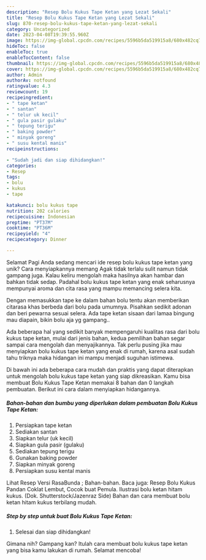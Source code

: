 ```yaml
---
description: "Resep Bolu Kukus Tape Ketan yang Lezat Sekali"
title: "Resep Bolu Kukus Tape Ketan yang Lezat Sekali"
slug: 870-resep-bolu-kukus-tape-ketan-yang-lezat-sekali
category: Uncategorized
date: 2023-04-08T19:39:55.960Z
image: https://img-global.cpcdn.com/recipes/5596b5da519915a8/680x482cq70/bolu-kukus-tape-ketan-foto-resep-utama.jpg
hideToc: false
enableToc: true
enableTocContent: false
thumbnail: https://img-global.cpcdn.com/recipes/5596b5da519915a8/680x482cq70/bolu-kukus-tape-ketan-foto-resep-utama.jpg
cover: https://img-global.cpcdn.com/recipes/5596b5da519915a8/680x482cq70/bolu-kukus-tape-ketan-foto-resep-utama.jpg
author: Admin
authorAv: notfound
ratingvalue: 4.3
reviewcount: 19
recipeingredient:
- " tape ketan"
- " santan"
- " telur uk kecil"
- " gula pasir gulaku"
- " tepung terigu"
- " baking powder"
- " minyak goreng"
- " susu kental manis"
recipeinstructions:

- "Sudah jadi dan siap dihidangkan!"
categories:
- Resep
tags:
- bolu
- kukus
- tape

katakunci: bolu kukus tape 
nutrition: 202 calories
recipecuisine: Indonesian
preptime: "PT37M"
cooktime: "PT36M"
recipeyield: "4"
recipecategory: Dinner

---
```



Selamat Pagi Anda sedang mencari ide resep bolu kukus tape ketan yang unik? Cara menyiapkannya memang Agak tidak terlalu sulit namun tidak gampang juga. Kalau keliru mengolah maka hasilnya akan hambar dan bahkan tidak sedap. Padahal bolu kukus tape ketan yang enak seharusnya mempunyai aroma dan cita rasa yang mampu memancing selera kita.


Dengan memasukkan tape ke dalam bahan bolu tentu akan memberikan citarasa khas berbeda dari bolu pada umumnya. Pisahkan sedikit adonan dan beri pewarna sesuai selera. Ada tape ketan sisaan dari lamaa bingung mau diapain, bikin bolu aja yg gampang..

Ada beberapa hal yang sedikit banyak mempengaruhi kualitas rasa dari bolu kukus tape ketan, mulai dari jenis bahan, kedua pemilihan bahan segar sampai cara mengolah dan menyajikannya. Tak perlu pusing jika mau menyiapkan bolu kukus tape ketan yang enak di rumah, karena asal sudah tahu triknya maka hidangan ini mampu menjadi suguhan istimewa.


Di bawah ini ada beberapa cara mudah dan praktis yang dapat diterapkan untuk mengolah bolu kukus tape ketan yang siap dikreasikan. Kamu bisa membuat Bolu Kukus Tape Ketan memakai 8 bahan dan 0 langkah pembuatan. Berikut ini cara dalam menyiapkan hidangannya.

<!--inarticleads1-->

##### Bahan-bahan dan bumbu yang diperlukan dalam pembuatan Bolu Kukus Tape Ketan:

1. Persiapkan  tape ketan
1. Sediakan  santan
1. Siapkan  telur (uk kecil)
1. Siapkan  gula pasir (gulaku)
1. Sediakan  tepung terigu
1. Gunakan  baking powder
1. Siapkan  minyak goreng
1. Persiapkan  susu kental manis


Lihat Resep Versi RasaBunda ; Bahan-bahan. Baca juga: Resep Bolu Kukus Pandan Coklat Lembut, Cocok buat Pemula. Ilustrasi bolu ketan hitam kukus. (Dok. Shutterstock/Jazenraz Side) Bahan dan cara membuat bolu ketan hitam kukus terbilang mudah. 

<!--inarticleads2-->

##### Step by step untuk buat Bolu Kukus Tape Ketan:


1. Selesai dan siap dihidangkan!



Gimana nih? Gampang kan? Itulah cara membuat bolu kukus tape ketan yang bisa kamu lakukan di rumah. Selamat mencoba!
